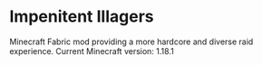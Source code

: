 # Impenitent Illagers
 Minecraft Fabric mod providing a more hardcore and diverse raid experience.
 Current Minecraft version: 1.18.1
